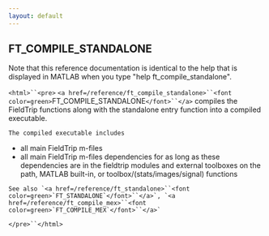 ```yaml
---
layout: default
---
```


##  FT_COMPILE_STANDALONE

Note that this reference documentation is identical to the help that is displayed in MATLAB when you type "help ft_compile_standalone".

`<html>``<pre>`
    `<a href=/reference/ft_compile_standalone>``<font color=green>`FT_COMPILE_STANDALONE`</font>``</a>` compiles the FieldTrip functions along with
    the standalone entry function into a compiled executable.
 
    The compiled executable includes
   - all main FieldTrip m-files
   - all main FieldTrip m-files dependencies for as long as these
     dependencies are in the fieldtrip modules and external toolboxes
     on the path, MATLAB built-in, or toolbox/(stats/images/signal)
     functions
 
    See also `<a href=/reference/ft_standalone>``<font color=green>`FT_STANDALONE`</font>``</a>`, `<a href=/reference/ft_compile_mex>``<font color=green>`FT_COMPILE_MEX`</font>``</a>`
`</pre>``</html>`

